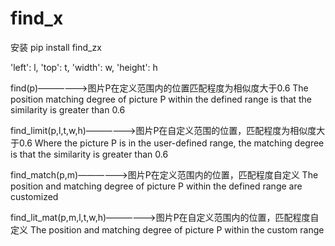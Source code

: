 # find_x

安装 pip install find_zx

'left': l,
'top': t,
'width': w,
'height': h

find(p)——————>图片P在定义范围内的位置匹配程度为相似度大于0.6
The position matching degree of picture P within the defined range is that the similarity is greater than 0.6

find_limit(p,l,t,w,h)——————>图片P在自定义范围的位置，匹配程度为相似度大于0.6
Where the picture P is in the user-defined range, the matching degree is that the similarity is greater than 0.6

find_match(p,m)——————>图片P在定义范围内的位置，匹配程度自定义
The position and matching degree of picture P within the defined range are customized

find_lit_mat(p,m,l,t,w,h)——————>图片P在自定义范围内的位置，匹配程度自定义
The position and matching degree of picture P within the custom range
